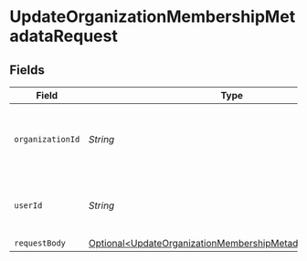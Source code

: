 # UpdateOrganizationMembershipMetadataRequest


## Fields

| Field                                                                                                                                    | Type                                                                                                                                     | Required                                                                                                                                 | Description                                                                                                                              |
| ---------------------------------------------------------------------------------------------------------------------------------------- | ---------------------------------------------------------------------------------------------------------------------------------------- | ---------------------------------------------------------------------------------------------------------------------------------------- | ---------------------------------------------------------------------------------------------------------------------------------------- |
| `organizationId`                                                                                                                         | *String*                                                                                                                                 | :heavy_check_mark:                                                                                                                       | The ID of the organization the membership belongs to                                                                                     |
| `userId`                                                                                                                                 | *String*                                                                                                                                 | :heavy_check_mark:                                                                                                                       | The ID of the user that this membership belongs to                                                                                       |
| `requestBody`                                                                                                                            | [Optional\<UpdateOrganizationMembershipMetadataRequestBody>](../../models/operations/UpdateOrganizationMembershipMetadataRequestBody.md) | :heavy_minus_sign:                                                                                                                       | N/A                                                                                                                                      |
